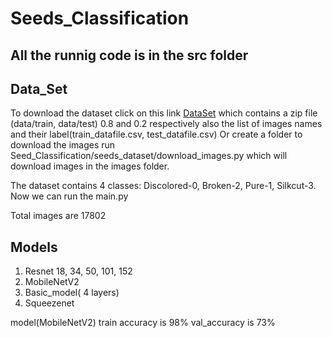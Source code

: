 # Seeds_Classification
## All the runnig code is in the src folder

## Data_Set
   To download the dataset click on this link [DataSet](https://iiitaphyd-my.sharepoint.com/:u:/g/personal/sandeep_nagar_research_iiit_ac_in/EVXQD9ClwKtDvguuBsXefIgBexx27v2M8Ajhnwgl8-jixg?e=KklwXv)
which contains a zip file (data/train, data/test) 0.8 and 0.2 respectively  also the list of images names and their label(train_datafile.csv, test_datafile.csv) 
   Or  create a folder to download the images run Seed_Classification/seeds_dataset/download_images.py which will download images in the images folder.

   The dataset contains 4 classes: Discolored-0, Broken-2, Pure-1, Silkcut-3.
   Now we can run the main.py 
   
   Total images are 17802


## Models
1. Resnet 18, 34, 50, 101, 152
2. MobileNetV2
3. Basic_model( 4 layers)
4. Squeezenet



model(MobileNetV2)
   train accuracy is 98%
   val_accuracy is 73%
